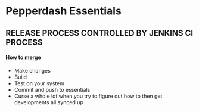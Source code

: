# Pepperdash Essentials

## RELEASE PROCESS CONTROLLED BY JENKINS CI PROCESS

#### How to merge



- Make changes
- Build
- Test on your system
- Commit and push to essentials
- Curse a whole lot when you try to figure out how to then get developments all synced up
